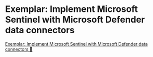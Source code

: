 # Exemplar: Implement Microsoft Sentinel with Microsoft Defender data connectors

[Exemplar: Implement Microsoft Sentinel with Microsoft Defender data connectors 🔗](https://www.coursera.org/learn/cybersecurity-solutions-and-microsoft-defender/supplement/B5KSw/exemplar-implement-microsoft-sentinel-with-microsoft-defender-data-connectors)
